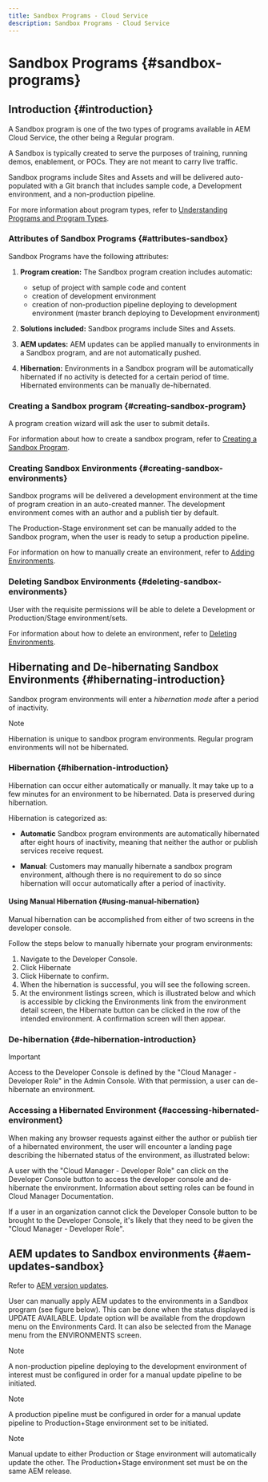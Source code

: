 ```yaml
---
title: Sandbox Programs - Cloud Service
description: Sandbox Programs - Cloud Service
---
```


# Sandbox Programs {#sandbox-programs}

## Introduction {#introduction}

A Sandbox program is one of the two types of programs available in AEM Cloud Service, the other being a Regular program. 

A Sandbox is typically created to serve the purposes of training, running demos, enablement, or POCs. They are not meant to carry live traffic.

Sandbox programs include Sites and Assets and will be delivered auto-populated with a Git branch that includes sample code, a Development environment, and a non-production pipeline.

For more information about program types, refer to [Understanding Programs and Program Types](https://docs.adobe.com/content/help/en/experience-manager-cloud-service/onboarding/getting-access/understand-program-types.html).

### Attributes of Sandbox Programs {#attributes-sandbox}

Sandbox Programs have the following attributes:

1. **Program creation:** The Sandbox program creation includes automatic:
   * setup of project with sample code and content
   * creation of development environment
   * creation of non-production pipeline deploying to development environment (master branch deploying to Development environment)
 
1. **Solutions included:** Sandbox programs include Sites and Assets.

1. **AEM updates:** AEM updates can be applied manually to environments in a Sandbox program, and are not automatically pushed.

1. **Hibernation:** Environments in a Sandbox program will be automatically hibernated if no activity is detected for a certain period of time. Hibernated environments can be manually de-hibernated.

### Creating a Sandbox program {#creating-sandbox-program}

A program creation wizard will ask the user to submit details.

For information about how to create a sandbox program, refer to [Creating a Sandbox Program](https://docs.adobe.com/content/help/en/experience-manager-cloud-service/onboarding/getting-access/creating-a-program.html#create-demo-program).

### Creating Sandbox Environments {#creating-sandbox-environments}

Sandbox programs will be delivered a development environment at the time of program creation in an auto-created manner. The development environment comes with an author and a publish tier by default.

The Production-Stage environment set can be manually added to the Sandbox program, when the user is ready to setup a production pipeline. 

For information on how to manually create an environment, refer to [Adding Environments](https://docs.adobe.com/content/help/en/experience-manager-cloud-service/implementing/using-cloud-manager/manage-environments.html#adding-environments).

### Deleting Sandbox Environments  {#deleting-sandbox-environments}

User with the requisite permissions will be able to delete a Development or Production/Stage environment/sets. 

For information about how to delete an environment, refer to [Deleting Environments](https://docs.adobe.com/content/help/en/experience-manager-cloud-service/implementing/using-cloud-manager/manage-environments.html#deleting-environment).


## Hibernating and De-hibernating Sandbox Environments {#hibernating-introduction}

Sandbox program environments will enter a *hibernation mode* after a period of inactivity. 

>[!NOTE]
>Hibernation is unique to sandbox program environments. Regular program environments will not be hibernated.

### Hibernation {#hibernation-introduction}

Hibernation can occur either automatically or manually. It may take up to a few minutes for an environment to be hibernated. Data is preserved during hibernation.

Hibernation is categorized as:

* **Automatic**  Sandbox program environments are automatically hibernated after eight hours of inactivity, meaning that neither the author or publish services receive request.

* **Manual**: Customers may manually hibernate a sandbox program environment, although there is no requirement to do so since hibernation will occur automatically after a period of inactivity.

#### Using Manual Hibernation {#using-manual-hibernation}


Manual hibernation can be accomplished from either of two screens in the developer console. 

Follow the steps below to manually hibernate your program environments:

1. Navigate to the Developer Console.
1. Click Hibernate
1. Click Hibernate to confirm.
1. When the hibernation is successful, you will see the following screen.
1. At the environment listings screen, which is illustrated below and which is accessible by clicking the Environments link from the environment detail screen, the Hibernate button can be clicked in the row of the intended environment. A confirmation screen will then appear.

### De-hibernation {#de-hibernation-introduction}

>[!IMPORTANT]
>Access to the Developer Console is defined by the "Cloud Manager - Developer Role" in the Admin Console. With that permission, a user can de-hibernate an environment.

### Accessing a Hibernated Environment {#accessing-hibernated-environment}

When making any browser requests against either the author or publish tier of a hibernated environment, the user will encounter a landing page describing the hibernated status of the environment, as illustrated below:

A user with the "Cloud Manager - Developer Role" can click on the Developer Console button to access the developer console and de-hibernate the environment. Information about setting roles can be found in Cloud Manager Documentation.

If a user in an organization cannot click the Developer Console button to be brought to the Developer Console, it's likely that they need to be given the "Cloud Manager - Developer Role".




## AEM updates to Sandbox environments {#aem-updates-sandbox}


Refer to [AEM version updates](https://docs.adobe.com/content/help/en/experience-manager-cloud-service/implementing/deploying/overview.html#version-updates).

User can manually apply AEM updates to the environments in a Sandbox program (see figure below). This can be done when the status displayed is UPDATE AVAILABLE. Update option will be available from the dropdown menu on the Environments Card. It can also be selected from the Manage menu from the ENVIRONMENTS screen. 

>[!NOTE]
>A non-production pipeline deploying to the development environment of interest must be configured in order for a manual update pipeline to be initiated. 

>[!NOTE]
>A production pipeline must be configured in order for a manual update pipeline to Production+Stage environment set to be initiated. 

>[!NOTE] 
>Manual update to either Production or Stage environment will automatically update the other. The Production+Stage environment set must be on the same AEM release. 





